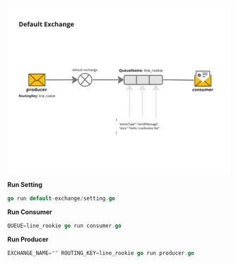 ![simple-direct-queue](../images/default-exchange.png)

**Run Setting**
```go sh
go run default-exchange/setting.go
```

**Run Consumer**
```go sh
QUEUE=line_rookie go run consumer.go
```

**Run Producer**
```go sh
EXCHANGE_NAME="" ROUTING_KEY=line_rookie go run producer.go
```
